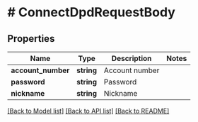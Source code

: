 # # ConnectDpdRequestBody

## Properties

Name | Type | Description | Notes
------------ | ------------- | ------------- | -------------
**account_number** | **string** | Account number | 
**password** | **string** | Password | 
**nickname** | **string** | Nickname | 

[[Back to Model list]](../../README.md#documentation-for-models) [[Back to API list]](../../README.md#documentation-for-api-endpoints) [[Back to README]](../../README.md)


